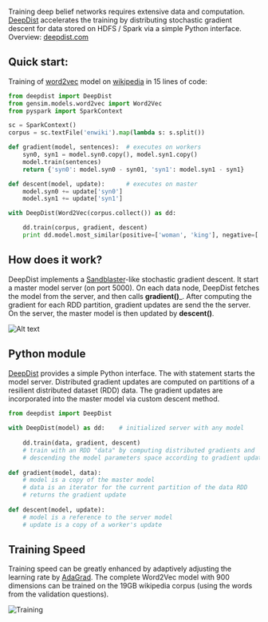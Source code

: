 Training deep belief networks requires extensive data and computation. [DeepDist](http://deepdist.com) accelerates the training by distributing stochastic gradient descent for data stored on HDFS / Spark via a simple Python interface. Overview: [deepdist.com](http://deepdist.com)

Quick start:
----

Training of [word2vec](https://code.google.com/p/word2vec/) model on [wikipedia](http://dumps.wikimedia.org/enwiki/) in 15 lines of code:

```python
from deepdist import DeepDist
from gensim.models.word2vec import Word2Vec
from pyspark import SparkContext

sc = SparkContext()
corpus = sc.textFile('enwiki').map(lambda s: s.split())

def gradient(model, sentences):  # executes on workers
    syn0, syn1 = model.syn0.copy(), model.syn1.copy()
    model.train(sentences)
    return {'syn0': model.syn0 - syn01, 'syn1': model.syn1 - syn1}

def descent(model, update):      # executes on master
    model.syn0 += update['syn0']
    model.syn1 += update['syn1']

with DeepDist(Word2Vec(corpus.collect()) as dd:

    dd.train(corpus, gradient, descent)
    print dd.model.most_similar(positive=['woman', 'king'], negative=['man'])
```

How does it work?
----

DeepDist implements a [Sandblaster](http://research.google.com/archive/large_deep_networks_nips2012.html)-like stochastic gradient descent. It start a master model server (on port 5000). On each data node, DeepDist fetches the model from the server, and then calls __gradient()___. After computing the gradient for each RDD partition, gradient updates are send the the server. On the server, the master model is then updated by __descent()__.

![Alt text](http://deepdist.com/images/deepdistdesign.png)

Python module
----

[DeepDist](http://deepdist.com) provides a simple Python interface. The with statement starts the model server. Distributed gradient updates are computed on partitions of a resilient distributed dataset (RDD) data. The gradient updates are incorporated into the master model via custom descent method.

```python
from deepdist import DeepDist
 
with DeepDist(model) as dd:    # initialized server with any model    
    
    dd.train(data, gradient, descent)
    # train with an RDD "data" by computing distributed gradients and
    # descending the model parameters space according to gradient updates
 
def gradient(model, data):
    # model is a copy of the master model
    # data is an iterator for the current partition of the data RDD
    # returns the gradient update
 
def descent(model, update):
    # model is a reference to the server model
    # update is a copy of a worker's update
```

Training Speed
----

Training speed can be greatly enhanced by adaptively adjusting the learning rate by [AdaGrad](http://www.cs.berkeley.edu/~jduchi/projects/DuchiHaSi10.pdf). The complete Word2Vec model with 900 dimensions can be trained on the 19GB wikipedia corpus (using the words from the validation questions).

![Training](http://deepdist.com/images/training.png)
